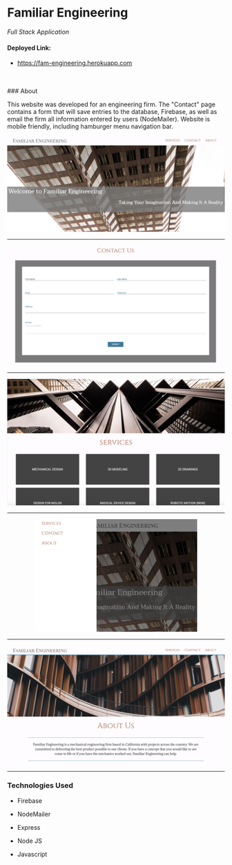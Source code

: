 

#  Familiar Engineering 
 _Full Stack Application_

#### Deployed Link:
* https://fam-engineering.herokuapp.com

<br />
<br />
### About

This website was developed for an engineering firm. The "Contact" page contains a form that will save entries to the database, Firebase, as well as email the firm all information entered by users (NodeMailer). Website is mobile friendly, including hamburger menu navigation bar. 

<p align="center"><img src="./public/images/FamScrnSht1.png" alt=“Scrape Preview Top” width="675"></p>

***

<p align="center"><img src="./public/images/FamScrnSht2.png" alt=“Scrape Preview Top” width="675"></p>

***

<p align="center"><img src="./public/images/FamScrnSht3.png" alt=“Scrape Preview Top” width="675"></p>

***

<p align="center"><img src="./public/images/FamScrnSht4.png" alt=“Scrape Preview Top” width="375"></p>

***

<p align="center"><img src="./public/images/FamScrnSht5.png" alt=“Scrape Preview Top” width="675"></p>

***

### Technologies Used

* Firebase

* NodeMailer

* Express

* Node JS

* Javascript

